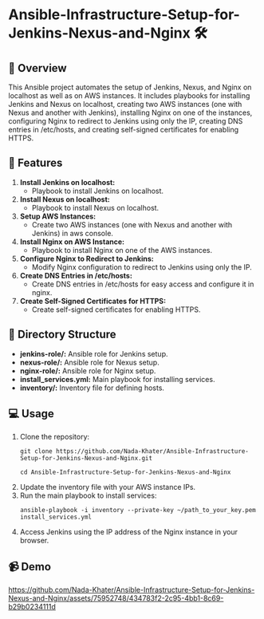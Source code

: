 # Ansible-Infrastructure-Setup-for-Jenkins-Nexus-and-Nginx 🛠️
## 📝 Overview
This Ansible project automates the setup of Jenkins, Nexus, and Nginx on localhost as well as on AWS instances. It includes playbooks for installing Jenkins and Nexus on localhost, creating two AWS instances (one with Nexus and another with Jenkins), installing Nginx on one of the instances, configuring Nginx to redirect to Jenkins using only the IP, creating DNS entries in /etc/hosts, and creating self-signed certificates for enabling HTTPS.

## 🚀 Features
1. **Install Jenkins on localhost:**
   - Playbook to install Jenkins on localhost.
2. **Install Nexus on localhost:**
   - Playbook to install Nexus on localhost.
3. **Setup AWS Instances:**
   - Create two AWS instances (one with Nexus and another with Jenkins) in aws console.
4. **Install Nginx on AWS Instance:**
   - Playbook to install Nginx on one of the AWS instances.
5. **Configure Nginx to Redirect to Jenkins:**
   - Modify Nginx configuration to redirect to Jenkins using only the IP.
6. **Create DNS Entries in /etc/hosts:**
   - Create DNS entries in /etc/hosts for easy access and configure it in nginx.
7. **Create Self-Signed Certificates for HTTPS:**
   - Create self-signed certificates for enabling HTTPS.

## 📁 Directory Structure
- **jenkins-role/:** Ansible role for Jenkins setup.
- **nexus-role/:** Ansible role for Nexus setup.
- **nginx-role/:** Ansible role for Nginx setup.
- **install_services.yml:** Main playbook for installing services.
- **inventory/:** Inventory file for defining hosts.

## 💻 Usage
1. Clone the repository:
   ```
   git clone https://github.com/Nada-Khater/Ansible-Infrastructure-Setup-for-Jenkins-Nexus-and-Nginx.git
   ```
   ```
   cd Ansible-Infrastructure-Setup-for-Jenkins-Nexus-and-Nginx
   ```
2. Update the inventory file with your AWS instance IPs.
3. Run the main playbook to install services:
   ```
   ansible-playbook -i inventory --private-key ~/path_to_your_key.pem install_services.yml
   ```
4. Access Jenkins using the IP address of the Nginx instance in your browser.

## 📹 Demo
https://github.com/Nada-Khater/Ansible-Infrastructure-Setup-for-Jenkins-Nexus-and-Nginx/assets/75952748/434783f2-2c95-4bb1-8c69-b29b0234111d

